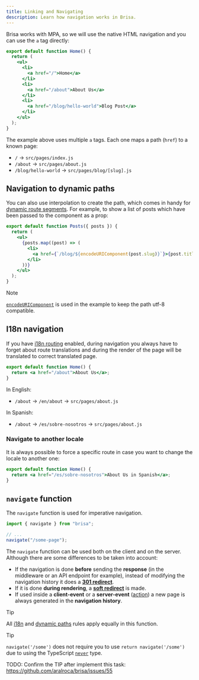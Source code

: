 ```yaml
---
title: Linking and Navigating
description: Learn how navigation works in Brisa.
---
```


Brisa works with MPA, so we will use the native HTML navigation and you can use the `a` tag directly:

```jsx
export default function Home() {
  return (
    <ul>
      <li>
        <a href="/">Home</a>
      </li>
      <li>
        <a href="/about">About Us</a>
      </li>
      <li>
        <a href="/blog/hello-world">Blog Post</a>
      </li>
    </ul>
  );
}
```

The example above uses multiple `a` tags. Each one maps a path (`href`) to a known page:

- `/` → `src/pages/index.js`
- `/about` → `src/pages/about.js`
- `/blog/hello-world` → `src/pages/blog/[slug].js`

## Navigation to dynamic paths

You can also use interpolation to create the path, which comes in handy for [dynamic route segments](/docs/building-your-application/routing/dynamic-routes). For example, to show a list of posts which have been passed to the component as a prop:

```jsx
export default function Posts({ posts }) {
  return (
    <ul>
      {posts.map((post) => (
        <li>
          <a href={`/blog/${encodeURIComponent(post.slug)}`}>{post.title}</a>
        </li>
      ))}
    </ul>
  );
}
```

> [!NOTE]
>
> [`encodeURIComponent`](https://developer.mozilla.org/docs/Web/JavaScript/Reference/Global_Objects/encodeURIComponent) is used in the example to keep the path utf-8 compatible.

## I18n navigation

If you have [i18n routing](/docs/routing/internationalization) enabled, during navigation you always have to forget about route translations and during the render of the page will be translated to correct translated page.

```jsx
export default function Home() {
  return <a href="/about">About Us</a>;
}
```

In English:

- `/about` → `/en/about` → `src/pages/about.js`

In Spanish:

- `/about` → `/es/sobre-nosotros` → `src/pages/about.js`

### Navigate to another locale

It is always possible to force a specific route in case you want to change the locale to another one:

```jsx
export default function Home() {
  return <a href="/es/sobre-nosotros">About Us in Spanish</a>;
}
```

## `navigate` function

The `navigate` function is used for imperative navigation.

```ts
import { navigate } from "brisa";

// ...
navigate("/some-page");
```

The `navigate` function can be used both on the client and on the server. Although there are some differences to be taken into account:

- If the navigation is done **before** sending the **response** (in the middleware or an API endpoint for example), instead of modifying the navigation history it does a [**301 redirect**](https://en.wikipedia.org/wiki/HTTP_301).
- If it is done **during rendering**, a [**soft redirect**](https://en.wikipedia.org/wiki/Wikipedia:Soft_redirect) is made.
- If used inside a **client-event** or a **server-event** ([action](/docs/components-details/server-actions)) a new page is always generated in the **navigation history**.

> [!TIP]
>
> All [i18n](#i18n-navigation) and [dynamic paths](#navigation-to-dynamic-paths) rules apply equally in this function.

> [!TIP]
>
> `navigate('/some')` does not require you to use `return navigate('/some')` due to using the TypeScript [`never`](https://www.typescriptlang.org/docs/handbook/2/functions.html#never) type.

TODO: Confirm the TIP after implement this task: https://github.com/aralroca/brisa/issues/55
